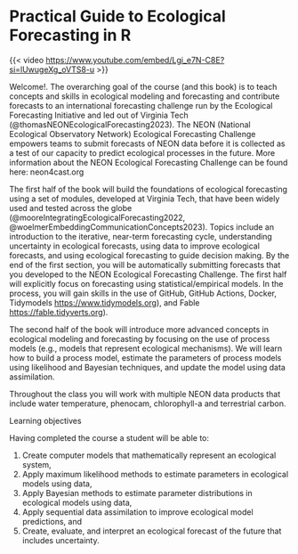 # Practical Guide to Ecological Forecasting in R

{{< video https://www.youtube.com/embed/Lgi_e7N-C8E?si=lUwugeXg_oVTS8-u >}}

Welcome!. The overarching goal of the course (and this book) is to teach concepts and skills in ecological modeling and forecasting and contribute forecasts to an international forecasting challenge run by the Ecological Forecasting Initiative and led out of Virginia Tech (@thomasNEONEcologicalForecasting2023). The NEON (National Ecological Observatory Network) Ecological Forecasting Challenge empowers teams to submit forecasts of NEON data before it is collected as a test of our capacity to predict ecological processes in the future. More information about the NEON Ecological Forecasting Challenge can be found here: neon4cast.org

The first half of the book will build the foundations of ecological forecasting using a set of modules, developed at Virginia Tech, that have been widely used and tested across the globe (@mooreIntegratingEcologicalForecasting2022, @woelmerEmbeddingCommunicationConcepts2023). Topics include an introduction to the iterative, near-term forecasting cycle, understanding uncertainty in ecological forecasts, using data to improve ecological forecasts, and using ecological forecasting to guide decision making. By the end of the first section, you will be automatically submitting forecasts that you developed to the NEON Ecological Forecasting Challenge. The first half will explicitly focus on forecasting using statistical/empirical models. In the process, you will gain skills in the use of GitHub, GitHub Actions, Docker, Tidymodels <https://www.tidymodels.org>), and Fable <https://fable.tidyverts.org>).

The second half of the book will introduce more advanced concepts in ecological modeling and forecasting by focusing on the use of process models (e.g., models that represent ecological mechanisms). We will learn how to build a process model, estimate the parameters of process models using likelihood and Bayesian techniques, and update the model using data assimilation.

Throughout the class you will work with multiple NEON data products that include water temperature, phenocam, chlorophyll-a and terrestrial carbon.

Learning objectives

Having completed the course a student will be able to:

1.  Create computer models that mathematically represent an ecological system,
2.  Apply maximum likelihood methods to estimate parameters in ecological models using data,
3.  Apply Bayesian methods to estimate parameter distributions in ecological models using data,
4.  Apply sequential data assimilation to improve ecological model predictions, and
5.  Create, evaluate, and interpret an ecological forecast of the future that includes uncertainty.
